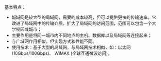 基本特点：
-  城域网是较大型的局域网，需要的成本较高，但可以提供更快的传输速率。它
改进了局域网中的传输介质，扩大了局域网的访问范围，范围可以包含一个大
学校园或城市；
- 主要作用是将同一城市内不同地点的主机、数据库以及局域网等连接起来；
- 与广域网作用相似，但实现方式和性能不同。
- 使用技术：基于大型的局域网，与局域网技术相似，如：以太网 (10Gbps/100Gbps)、
WiMAX (全球互通微波访问)。